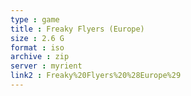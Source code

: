 ```yaml
---
type : game
title : Freaky Flyers (Europe)
size : 2.6 G
format : iso
archive : zip
server : myrient
link2 : Freaky%20Flyers%20%28Europe%29
---
```

